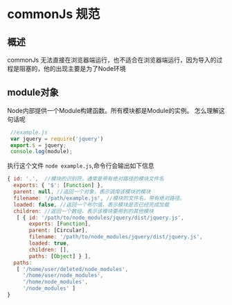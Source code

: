 # commonJs 规范

## 概述

commonJs 无法直接在浏览器端运行，也不适合在浏览器端运行，因为导入的过程是阻塞的，他的出现主要是为了Node环境

## module对象
Node内部提供一个Module构建函数。所有模块都是Module的实例。
怎么理解这句话呢
```js
 //example.js
 var jquery = require('jquery')
 export.$ = jquery;
 console.log(module);
```

执行这个文件 `node example.js`,命令行会输出如下信息

```js
{ id: '.',  //模块的识别符，通常是带有绝对路径的模块文件名
  exports: { '$': [Function] },
  parent: null, //返回一个对象，表示调用该模块的模块
  filename: '/path/example.js', //模块的文件名，带有绝对路径。
  loaded: false, //返回一个布尔值，表示模块是否已经完成加载
  children: //返回一个数组，表示该模块要用到的其他模块
   [ { id: '/path/to/node_modules/jquery/dist/jquery.js',
       exports: [Function],
       parent: [Circular],
       filename: '/path/to/node_modules/jquery/dist/jquery.js',
       loaded: true,
       children: [],
       paths: [Object] } ],
  paths:
   [ '/home/user/deleted/node_modules',
     '/home/user/node_modules',
     '/home/node_modules',
     '/node_modules' ]
}
```

